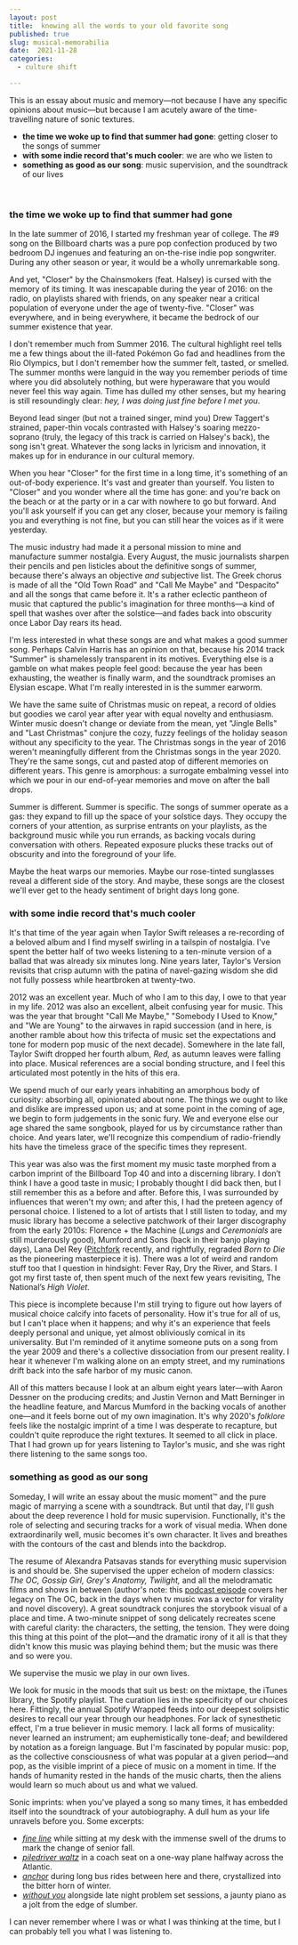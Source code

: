 ```yaml
---
layout: post
title:  knowing all the words to your old favorite song
published: true
slug: musical-memorabilia
date:  2021-11-28
categories:
  - culture shift

---
```


This is an essay about music and memory—not because I have any specific opinions about music—but because I am acutely aware of the time-travelling nature of sonic textures.

- **the time we woke up to find that summer had gone**: getting closer to the songs of summer
- **with some indie record that's much cooler**: we are who we listen to
- **something as good as our song**: music supervision, and the soundtrack of our lives

<!--more-->

<br/>

### **the time we woke up to find that summer had gone**

In the late summer of 2016, I started my freshman year of college. The #9 song on the Billboard charts was a pure pop confection produced by two bedroom DJ ingenues and featuring an on-the-rise indie pop songwriter. During any other season or year, it would be a wholly unremarkable song.  

And yet, "Closer" by the Chainsmokers (feat. Halsey) is cursed with the memory of its timing. It was inescapable during the year of 2016: on the radio, on playlists shared with friends, on any speaker near a critical population of everyone under the age of twenty-five. "Closer" was everywhere, and in being everywhere, it became the bedrock of our summer existence that year. 

I don't remember much from Summer 2016. The cultural highlight reel tells me a few things about the ill-fated Pokémon Go fad and headlines from the Rio Olympics, but I don't remember how the summer felt, tasted, or smelled. The summer months were languid in the way you remember periods of time where you did absolutely nothing, but were hyperaware that you would never feel this way again. Time has dulled my other senses, but my hearing is still resoundingly clear: *hey, I was doing just fine before I met you*.

Beyond lead singer (but not a trained singer, mind you) Drew Taggert's strained, paper-thin vocals contrasted with Halsey's soaring mezzo-soprano (truly, the legacy of this track is carried on Halsey's back), the song isn't great. Whatever the song lacks in lyricism and innovation, it makes up for in endurance in our cultural memory. 

When you hear "Closer" for the first time in a long time, it's something of an out-of-body experience. It's vast and greater than yourself. You listen to "Closer" and you wonder where all the time has gone: and you're back on the beach or at the party or in a car with nowhere to go but forward. And you'll ask yourself if you can get any closer, because your memory is failing you and everything is not fine, but you can still hear the voices as if it were yesterday.

The music industry had made it a personal mission to mine and manufacture summer nostalgia. Every August, the music journalists sharpen their pencils and pen listicles about the definitive songs of summer, because there's always an objective *and* subjective list. The Greek chorus is made of all the "Old Town Road" and "Call Me Maybe" and "Despacito" and all the songs that came before it. It's a rather eclectic pantheon of music that captured the public's imagination for three months—a kind of spell that washes over after the solstice—and fades back into obscurity once Labor Day rears its head. 

I'm less interested in what these songs are and what makes a good summer song. Perhaps Calvin Harris has an opinion on that, because his 2014 track "Summer" is shamelessly transparent in its motives. Everything else is a gamble on what makes people feel good: because the year has been exhausting, the weather is finally warm, and the soundtrack promises an Elysian escape. What I'm really interested in is the summer earworm. 

We have the same suite of Christmas music on repeat, a record of oldies but goodies we carol year after year with equal novelty and enthusiasm. Winter music doesn't change or deviate from the mean, yet "Jingle Bells" and "Last Christmas" conjure the cozy, fuzzy feelings of the holiday season without any specificity to the year.  The Christmas songs in the year of 2016 weren't meaningfully different from the Christmas songs in the year 2020. They're the same songs, cut and pasted atop of different memories on different years. This genre is amorphous: a surrogate embalming vessel into which we pour in our end-of-year memories and move on after the ball drops.

Summer is different. Summer is specific. The songs of summer operate as a gas: they expand to fill up the space of your solstice days. They occupy the corners of your attention, as surprise entrants on your playlists, as the background music while you run errands, as backing vocals during conversation with others. Repeated exposure plucks these tracks out of obscurity and into the foreground of your life.

Maybe the heat warps our memories. Maybe our rose-tinted sunglasses reveal a different side of the story. And maybe, these songs are the closest we'll ever get to the heady sentiment of bright days long gone.



### **with some indie record that's much cooler** 

It's that time of the year again when Taylor Swift releases a re-recording of a beloved album and I find myself swirling in a tailspin of nostalgia. I've spent the better half of two weeks listening to a ten-minute version of a ballad that was already six minutes long. Nine years later, Taylor's Version revisits that crisp autumn with the patina of navel-gazing wisdom she did not fully possess while heartbroken at twenty-two.

2012 was an excellent year. Much of who I am to this day, I owe to that year in my life. 2012 was also an excellent, albeit confusing year for music. This was the year that brought "Call Me Maybe," "Somebody I Used to Know," and "We are Young" to the airwaves in rapid succession (and in here, is another ramble about how this trifecta of music set the expectations and tone for modern pop music of the next decade). Somewhere in the late fall, Taylor Swift dropped her fourth album, *Red,* as autumn leaves were falling into place. Musical references are a social bonding structure, and I feel this articulated most potently in the hits of this era.

We spend much of our early years inhabiting an amorphous body of curiosity: absorbing all, opinionated about none. The things we ought to like and dislike are impressed upon us; and at some point in the coming of age, we begin to form judgements in the sonic fury. We and everyone else our age shared the same songbook, played for us by circumstance rather than choice. And years later, we'll recognize this compendium of radio-friendly hits have the timeless grace of the specific times they represent.

This year was also was the first moment my music taste morphed from a carbon imprint of the Billboard Top 40 and into a discerning library. I don’t think I have a good taste in music; I probably thought I did back then, but I still remember this as a before and after. Before this, I was surrounded by influences that weren't my own; and after this, I had the preteen agency of personal choice. I listened to a lot of artists that I still listen to today, and my music library has become a selective patchwork of their larger discography from the early 2010s: Florence + the Machine (*Lungs* and *Ceremonials* are still murderously good), Mumford and Sons (back in their banjo playing days), Lana Del Rey ([Pitchfork](https://pitchfork.com/features/lists-and-guides/pitchfork-reviews-rescored/) recently, and rightfully, regraded *Born to Die* as the pioneering masterpiece it is). There was a lot of weird and random stuff too that I question in hindsight: Fever Ray, Dry the River, and Stars. I got my first taste of, then spent much of the next few years revisiting, The National’s *High Violet*.

This piece is incomplete because I'm still trying to figure out how layers of musical choice calcify into facets of personality. How it's true for all of us, but I can't place when it happens; and why it's an experience that feels deeply personal and unique, yet almost obliviously comical in its universality. But I'm reminded of it anytime someone puts on a song from the year 2009 and there's a collective dissociation from our present reality. I hear it whenever I'm walking alone on an empty street, and my ruminations drift back into the safe harbor of my music canon.

All of this matters because I look at an album eight years later—with Aaron Dessner on the producing credits; and Justin Vernon and Matt Berninger in the headline feature, and Marcus Mumford in the backing vocals of another one—and it feels borne out of my own imagination. It's why 2020's *folklore* feels like the nostalgic imprint of a time I was desperate to recapture, but couldn't quite reproduce the right textures. It seemed to all click in place. That I had grown up for years listening to Taylor's music, and she was right there listening to the same songs too.





### **something as good as our song**

Someday, I will write an essay about the music moment™ and the pure magic of marrying a scene with a soundtrack. But until that day, I'll gush about the deep reverence I hold for music supervision. Functionally, it's the role of selecting and securing tracks for a work of visual media. When done extraordinarily well, music becomes it's own character. It lives and breathes with the contours of the cast and blends into the backdrop.

The resume of Alexandra Patsavas stands for everything music supervision is and should be. She supervised the upper echelon of modern classics: *The OC, Gossip Girl, Grey's Anatomy, Twilight,* and all the melodramatic films and shows in between (author's note: this [podcast episode](https://www.youtube.com/watch?v=rsMwGyPpclg) covers her legacy on The OC, back in the days when tv music was a vector for virality and novel discovery). A great soundtrack conjures the storybook visual of a place and time. A two-minute snippet of song delicately recreates scene with careful clarity: the characters, the setting, the tension. They were doing this thing at this point of the plot—and the dramatic irony of it all is that they didn't know this music was playing behind them; but the music was there and so were you. 

We supervise the music we play in our own lives. 

We look for music in the moods that suit us best: on the mixtape, the iTunes library, the Spotify playlist. The curation lies in the specificity of our choices here. Fittingly, the annual Spotify Wrapped feeds into our deepest solipsistic desires to recall our year through our headphones. For lack of synesthetic effect, I'm a true believer in music memory. I lack all forms of musicality: never learned an instrument; am euphemistically tone-deaf; and bewildered by notation as a foreign language. But I'm fascinated by popular music: pop, as the collective consciousness of what was popular at a given period—and pop, as the visible imprint of a piece of music on a moment in time. If the hands of humanity rested in the hands of the music charts, then the aliens would learn so much about us and what we valued. 

Sonic imprints: when you've played a song so many times, it has embedded itself into the soundtrack of your autobiography. A dull hum as your life unravels before you. Some excerpts: 

- [*fine line*](https://www.youtube.com/watch?v=Ojp71GGm-LQ) while sitting at my desk with the immense swell of the drums to mark the change of senior fall.
- [*piledriver waltz*](https://www.youtube.com/watch?v=GmOxB-gXhs4) in a coach seat on a one-way plane halfway across the Atlantic.
- *[anchor](https://www.youtube.com/watch?v=OmKAn8rNbKg)* during long bus rides between here and there, crystallized into the bitter horn of winter.
- [*without you*](https://www.youtube.com/watch?v=zLAhRiUeJ8E) alongside late night problem set sessions, a jaunty piano as a jolt from the edge of slumber.

I can never remember where I was or what I was thinking at the time, but I can probably tell you what I was listening to.
